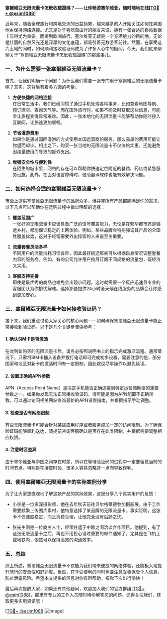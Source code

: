 **塞爾維亞无限流量卡怎麽收驗證碼？——让你畅游塞尔维亚，随时随地在线[[TG💪+ @esim1088](https://t.me/s/esim1088)]**

近年来，随着全球旅行和跨境交流的日益频繁，越来越多的人开始关注如何在异国他乡保持网络连接。尤其是对于喜欢自由行的朋友来说，拥有一张合适的移动数据卡显得尤为重要。而提到欧洲旅行，塞尔维亚无疑是一个充满魅力的目的地。无论是壮丽的自然风光还是深厚的文化底蕴，都吸引着无数游客前往。然而，在享受这片土地的同时，如何顺利接收验证码成为了许多人心中的疑问。今天，我们就来聊聊关于“塞爾維亞无限流量卡怎麽收驗證碼”的那些事儿。

### 一、为什么需要一张塞爾維亞无限流量卡？

首先，让我们明确一个问题：为什么我们需要一张专门用于塞爾維亞的无限流量卡呢？其实，这背后有着多方面的考量。

1. **方便快捷的网络连接**  
   在日常生活中，我们已经习惯了通过手机处理各种事务，比如查看地图导航、预订酒店、查询天气等。而在国外旅行时，如果不能及时获取这些信息，可能会让旅程变得异常艰难。因此，一张本地化的无限流量卡能够帮助你随时接入互联网，让旅途更加顺畅。

2. **节省漫游费用**  
   如果你是通过国际漫游的方式使用本国运营商的服务，那么高昂的费用可能让你望而却步。相比之下，购买一张当地的无限流量卡不仅价格实惠，还能避免因超量使用而导致的额外支出。

3. **增强安全性与便利性**  
   在陌生的城市里，网络的存在可以帮助你快速定位附近的餐馆、药店或紧急服务设施。此外，在面对语言障碍时，借助翻译软件也能有效解决问题。

### 二、如何选择合适的塞爾維亞无限流量卡？

市面上提供塞爾維亞无限流量卡的品牌众多，但并非所有产品都能满足你的需求。以下几点可以帮助你在选购过程中做出明智的选择：

1. **覆盖范围广**  
   一张好的无限流量卡应该具备广泛的信号覆盖能力，无论是在繁华都市还是偏远乡村，都能保证稳定的上网体验。例如，某些品牌会特别强调其产品的全国性覆盖优势，这对于经常需要外出探索的人来说至关重要。

2. **流量套餐灵活多样**  
   不同用户的流量消耗习惯各异，因此最好挑选那些可以根据自身情况调整套餐内容的服务商。例如，有的公司允许用户按月订阅不同规格的流量包，既经济又实用。

3. **客服支持完善**  
   即使是最优秀的商品也难免会出现小问题，这时就需要一个反应迅速且专业的客服团队为你排忧解难。选择那些提供24小时全天候在线服务的品牌会让你感到更加安心。

### 三、塞爾維亞无限流量卡如何接收验证码？

接下来，我们重点讨论大家关心的核心问题——如何确保塞爾維亞无限流量卡能正常接收到验证码。以下是几个关键步骤供参考：

#### 1. 确认SIM卡是否激活
在收到新购买的无限流量卡后，请务必按照说明书上的指示完成激活流程。通常情况下，只需将SIM卡插入设备并拨打电话即可完成初步设置。需要注意的是，部分国家和地区对新卡的激活时间有一定限制，因此建议尽早操作以避免延误。

#### 2. 设置正确的APN参数
APN（Access Point Name）是决定手机能否正确连接到特定运营商网络的重要参数之一。如果你发现无法正常接收验证码，很可能是因为APN配置不正确所致。可以通过访问相关网站查询最新的APN设置指南，并根据指示手动调整。

#### 3. 检查是否有网络限制
有些无限流量卡可能会针对某些应用程序或者服务施加一定的访问限制。为了确保验证码能够顺利送达，请提前咨询客服确认是否存在此类限制，并根据需要调整相应权限。

#### 4. 注意时区差异
由于塞尔维亚与中国之间存在时差，所以在等待验证码的过程中一定要留意当前的时间节点。特别是在凌晨时段，很多人容易忽略这一点而导致误判。

### 四、使用塞爾維亞无限流量卡的实际案例分享

为了让大家更直观地了解这款产品的实际效果，这里分享几个真实用户的反馈：

- 小李是一位资深摄影师，他在去年秋天前往贝尔格莱德参加摄影展。由于工作需要频繁上传图片素材，他特意选择了某品牌的无限流量卡。事实证明，这张卡不仅速度稳定，而且资费合理，让他完全没有后顾之忧。
  
- 张先生则是一位商务人士，经常往返于中欧之间洽谈合作项目。他提到，有了这张无限流量卡之后，再也不用担心错过重要的邮件通知了。尤其是在飞机上或地铁内，依然可以保持高效的沟通效率。

### 五、总结

综上所述，塞爾維亞无限流量卡不仅能为我们带来便捷的网络体验，还能极大地提升旅行的安全性和舒适度。当然，在享受便利的同时也要注意妥善保管个人信息，防止泄露风险。希望本文提供的信息对你有所帮助，祝你下次出行愉快！

最后再次提醒大家，如果还有其他疑问，欢迎加入我们的官方群组[[TG💪+ @esim1088](https://t.me/s/esim1088)]，那里有专业的工作人员随时待命解答您的问题。记得关注我们，获取更多实用资讯哦！

[[TG💪+ @esim1088](https://t.me/s/esim1088) ![Image](https://i.postimg.cc/4NQfJmqS/Snipaste-2025-05-13-00-14-12.png)]